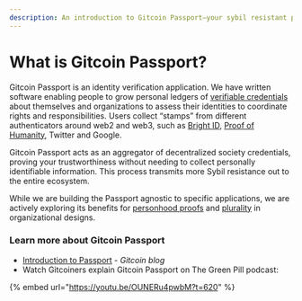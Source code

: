 ```yaml
---
description: An introduction to Gitcoin Passport—your sybil resistant passport to Web3.
---
```


# What is Gitcoin Passport?

Gitcoin Passport is an identity verification application. We have written software enabling people to grow personal ledgers of [verifiable credentials](https://decentralized-id.com/web-standards/w3c/wg/vc/verifiable-credentials/) about themselves and organizations to assess their identities to coordinate rights and responsibilities. Users collect “stamps” from different authenticators around web2 and web3, such as [Bright ID](https://www.brightid.org/), [Proof of Humanity](https://www.proofofhumanity.id/), Twitter and Google.

Gitcoin Passport acts as an aggregator of decentralized society credentials, proving your trustworthiness without needing to collect personally identifiable information. This process transmits more Sybil resistance out to the entire ecosystem.

While we are building the Passport agnostic to specific applications, we are actively exploring its benefits for [personhood proofs](https://en.wikipedia.org/wiki/Proof\_of\_personhood) and [plurality](https://www.radicalxchange.org/media/blog/why-i-am-a-pluralist/) in organizational designs.

### Learn more about Gitcoin Passport

* [Introduction to Passport](https://gitcoin.co/blog/intro-to-passport) - _Gitcoin blog_
* Watch Gitcoiners explain Gitcoin Passport on The Green Pill podcast:

{% embed url="https://youtu.be/OUNERu4pwbM?t=620" %}
